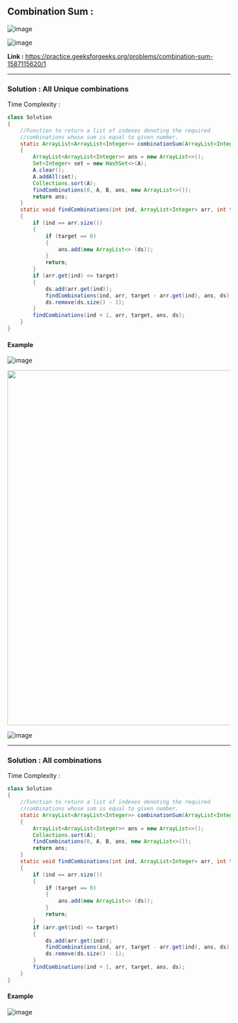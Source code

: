 ## Combination Sum :

![image](https://user-images.githubusercontent.com/23376002/166629677-46355a42-1978-41f2-a9d9-9576333fb4ef.png)

![image](https://user-images.githubusercontent.com/23376002/166629715-51085105-d797-4beb-b2b0-ae9a40c73c49.png)

**Link :** https://practice.geeksforgeeks.org/problems/combination-sum-1587115620/1


--------------------------------------------------------------------------------------------------------------------------------------------------


### Solution : All Unique combinations

Time Complexity :


```java
class Solution
{
    //Function to return a list of indexes denoting the required 
    //combinations whose sum is equal to given number.
    static ArrayList<ArrayList<Integer>> combinationSum(ArrayList<Integer> A, int B)
    {
        ArrayList<ArrayList<Integer>> ans = new ArrayList<>();
        Set<Integer> set = new HashSet<>(A);
        A.clear();
        A.addAll(set);
        Collections.sort(A);
        findCombinations(0, A, B, ans, new ArrayList<>());
        return ans;
    }
    static void findCombinations(int ind, ArrayList<Integer> arr, int target, ArrayList<ArrayList<Integer>> ans, List<Integer> ds) 
    {
        if (ind == arr.size()) 
        {
            if (target == 0) 
            {
                ans.add(new ArrayList<> (ds));
            }
            return;
        }
        if (arr.get(ind) <= target) 
        {
            ds.add(arr.get(ind));
            findCombinations(ind, arr, target - arr.get(ind), ans, ds);
            ds.remove(ds.size() - 1);
        }
        findCombinations(ind + 1, arr, target, ans, ds);
    }
}

```

#### Example

![image](https://user-images.githubusercontent.com/23376002/166630185-cea14fde-3d5a-41ba-a1fe-f449a4716911.png)

<img src="https://user-images.githubusercontent.com/23376002/205435138-b9bb2957-ee4f-48c2-9f4e-a212882a7122.png" width="600" height="800">

![image](https://user-images.githubusercontent.com/23376002/205435434-8d3d49b2-939f-41b1-91cc-8d84027a6cbc.png)


--------------------------------------------------------------------------------------------------------------------------------------------------


### Solution : All combinations 

Time Complexity :


```java
class Solution
{
    //Function to return a list of indexes denoting the required 
    //combinations whose sum is equal to given number.
    static ArrayList<ArrayList<Integer>> combinationSum(ArrayList<Integer> A, int B)
    {
        ArrayList<ArrayList<Integer>> ans = new ArrayList<>();
        Collections.sort(A);
        findCombinations(0, A, B, ans, new ArrayList<>());
        return ans;
    }
    static void findCombinations(int ind, ArrayList<Integer> arr, int target, ArrayList<ArrayList<Integer>> ans, List<Integer> ds) 
    {
        if (ind == arr.size()) 
        {
            if (target == 0) 
            {
                ans.add(new ArrayList<> (ds));
            }
            return;
        }
        if (arr.get(ind) <= target) 
        {
            ds.add(arr.get(ind));
            findCombinations(ind, arr, target - arr.get(ind), ans, ds);
            ds.remove(ds.size() - 1);
        }
        findCombinations(ind + 1, arr, target, ans, ds);
    }
}

```

#### Example

![image](https://user-images.githubusercontent.com/23376002/166630317-710fe493-a163-4163-9ddc-21790c9e048e.png)




